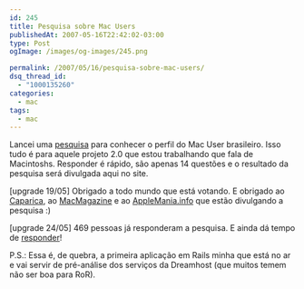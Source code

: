 ```yaml
---
id: 245
title: Pesquisa sobre Mac Users
publishedAt: 2007-05-16T22:42:02-03:00
type: Post
ogImage: /images/og-images/245.png

permalink: /2007/05/16/pesquisa-sobre-mac-users/
dsq_thread_id:
  - "1000135260"
categories:
  - mac
tags:
  - mac
---
```

Lancei uma [pesquisa](http://pesquisa.leonardofaria.net/) para conhecer o perfil do Mac User brasileiro. Isso tudo é para aquele projeto 2.0 que estou trabalhando que fala de Macintoshs. Responder é rápido, são apenas 14 questões e o resultado da pesquisa será divulgada aqui no site.

[upgrade 19/05] Obrigado a todo mundo que está votando. E obrigado ao [Caparica](http://sinistras.aranha.com.br/), ao [MacMagazine](http://www.macmagazine.com.br) e ao [AppleMania.info](http://applemania.info) que estão divulgando a pesquisa :)

[upgrade 24/05] 469 pessoas já responderam a pesquisa. E ainda dá tempo de [responder](http://pesquisa.leonardofaria.net)!

P.S.: Essa é, de quebra, a primeira aplicação em Rails minha que está no ar e vai servir de pré-análise dos serviços da Dreamhost (que muitos temem não ser boa para RoR).
